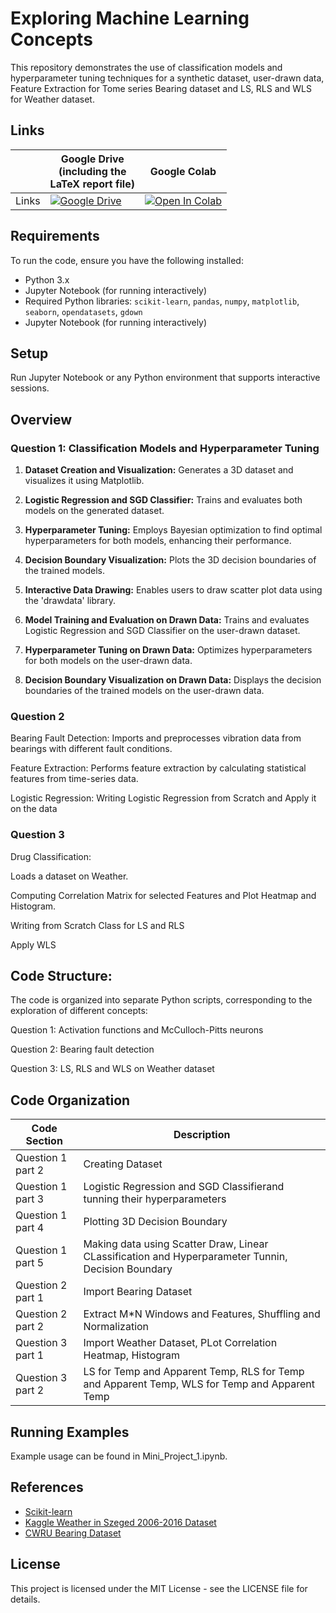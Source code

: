 # Exploring Machine Learning Concepts

This repository demonstrates the use of classification models and hyperparameter tuning techniques for a synthetic dataset, user-drawn data, Feature Extraction for Tome series Bearing dataset and LS, RLS and WLS for Weather dataset.

## Links

||Google Drive <br />(including the <br /> LaTeX report file)|Google Colab|
|---|---|---|
| Links | [![Google Drive](https://img.shields.io/badge/Google%20Drive-4285F4?style=for-the-badge&logo=googledrive&logoColor=white)](https://drive.google.com/drive/folders/186AbdIeFw0kJYwt5gFSpX7yTnF4EynGj?usp=sharing) | [![Open In Colab](https://colab.research.google.com/assets/colab-badge.svg)](https://drive.google.com/file/d/1al77_chJL7QaaN7ua8sv6XHlA3DeEKfW/view?usp=sharing) |

## Requirements
To run the code, ensure you have the following installed:

- Python 3.x
- Jupyter Notebook (for running interactively)
- Required Python libraries: `scikit-learn`, `pandas`, `numpy`, `matplotlib`, `seaborn`, `opendatasets`, `gdown`
- Jupyter Notebook (for running interactively)
  
## Setup

Run Jupyter Notebook or any Python environment that supports interactive sessions.

## Overview

### Question 1: Classification Models and Hyperparameter Tuning

1. **Dataset Creation and Visualization:**  Generates a 3D dataset and visualizes it using Matplotlib.

2. **Logistic Regression and SGD Classifier:** Trains and evaluates both models on the generated dataset.

3. **Hyperparameter Tuning:**  Employs Bayesian optimization to find optimal hyperparameters for both models, enhancing their performance.

4. **Decision Boundary Visualization:**  Plots the 3D decision boundaries of the trained models.

5. **Interactive Data Drawing:**  Enables users to draw scatter plot data using the 'drawdata' library.

6. **Model Training and Evaluation on Drawn Data:**  Trains and evaluates Logistic Regression and SGD Classifier on the user-drawn dataset.

7. **Hyperparameter Tuning on Drawn Data:**  Optimizes hyperparameters for both models on the user-drawn data.

8. **Decision Boundary Visualization on Drawn Data:**  Displays the decision boundaries of the trained models on the user-drawn data.

### Question 2

Bearing Fault Detection: Imports and preprocesses vibration data from bearings with different fault conditions.

Feature Extraction: Performs feature extraction by calculating statistical features from time-series data.

Logistic Regression: Writing Logistic Regression from Scratch and Apply it on the data 

### Question 3

Drug Classification:

Loads a dataset on Weather.

Computing Correlation Matrix for selected Features and Plot Heatmap and Histogram.

Writing from Scratch Class for LS and RLS

Apply WLS

## Code Structure:

The code is organized into separate Python scripts, corresponding to the exploration of different concepts:

Question 1: Activation functions and McCulloch-Pitts neurons

Question 2: Bearing fault detection

Question 3: LS, RLS and WLS on Weather dataset

## Code Organization

| Code Section | Description |
|---|---|
| Question 1 part 2 | Creating Dataset |
| Question 1 part 3 | Logistic Regression and SGD Classifierand tunning their hyperparameters |
| Question 1 part 4 | Plotting 3D Decision Boundary |
| Question 1 part 5 | Making data using Scatter Draw, Linear CLassification and Hyperparameter Tunnin, Decision Boundary |
| Question 2 part 1 | Import Bearing Dataset |
| Question 2 part 2 | Extract M*N Windows and Features, Shuffling and Normalization|
| Question 3 part 1 | Import Weather Dataset, PLot Correlation Heatmap, Histogram |
| Question 3 part 2 | LS for Temp and Apparent Temp, RLS for Temp and Apparent Temp, WLS for Temp and Apparent Temp |


## Running Examples
Example usage can be found in Mini_Project_1.ipynb.

## References
- [Scikit-learn](https://scikit-learn.org/)
- [Kaggle Weather in Szeged 2006-2016 Dataset](https://www.kaggle.com/datasets/budincsevity/szeged-weather/data)
- [CWRU Bearing Dataset](https://engineering.case.edu/bearingdatacenter/download-data-file)


## License

This project is licensed under the MIT License - see the LICENSE file for details.

